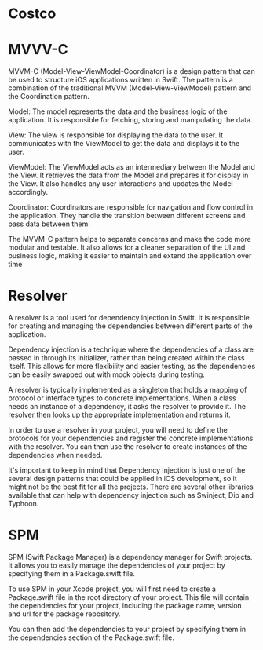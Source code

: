 # Costco


# MVVV-C

MVVM-C (Model-View-ViewModel-Coordinator) is a design pattern that can be used to structure iOS applications written in Swift. The pattern is a combination of the traditional MVVM (Model-View-ViewModel) pattern and the Coordination pattern.

Model: The model represents the data and the business logic of the application. It is responsible for fetching, storing and manipulating the data.

View: The view is responsible for displaying the data to the user. It communicates with the ViewModel to get the data and displays it to the user.

ViewModel: The ViewModel acts as an intermediary between the Model and the View. It retrieves the data from the Model and prepares it for display in the View. It also handles any user interactions and updates the Model accordingly.

Coordinator: Coordinators are responsible for navigation and flow control in the application. They handle the transition between different screens and pass data between them.

The MVVM-C pattern helps to separate concerns and make the code more modular and testable. It also allows for a cleaner separation of the UI and business logic, making it easier to maintain and extend the application over time


# Resolver

A resolver is a tool used for dependency injection in Swift. It is responsible for creating and managing the dependencies between different parts of the application.

Dependency injection is a technique where the dependencies of a class are passed in through its initializer, rather than being created within the class itself. This allows for more flexibility and easier testing, as the dependencies can be easily swapped out with mock objects during testing.

A resolver is typically implemented as a singleton that holds a mapping of protocol or interface types to concrete implementations. When a class needs an instance of a dependency, it asks the resolver to provide it. The resolver then looks up the appropriate implementation and returns it.

In order to use a resolver in your project, you will need to define the protocols for your dependencies and register the concrete implementations with the resolver. You can then use the resolver to create instances of the dependencies when needed.

It's important to keep in mind that Dependency injection is just one of the several design patterns that could be applied in iOS development, so it might not be the best fit for all the projects. There are several other libraries available that can help with dependency injection such as Swinject, Dip and Typhoon.

# SPM

SPM (Swift Package Manager) is a dependency manager for Swift projects. It allows you to easily manage the dependencies of your project by specifying them in a Package.swift file.

To use SPM in your Xcode project, you will first need to create a Package.swift file in the root directory of your project. This file will contain the dependencies for your project, including the package name, version and url for the package repository.

You can then add the dependencies to your project by specifying them in the dependencies section of the Package.swift file.

